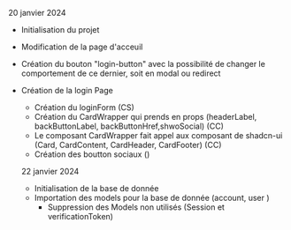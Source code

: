 20 janvier 2024

- Initialisation du projet
- Modification de la page d'acceuil
- Création du bouton "login-button" avec la possibilité de changer le comportement de ce dernier, soit en modal ou redirect
- Création de la login Page

  - Création du loginForm (CS)
  - Création du CardWrapper qui prends en props (headerLabel, backButtonLabel, backButtonHref,shwoSocial) (CC)
  - Le composant CardWrapper fait appel aux composant de shadcn-ui (Card, CardContent, CardHeader, CardFooter) (CC)
  - Création des boutton sociaux ()

  22 janvier 2024

  - Initialisation de la base de donnée
  - Importation des models pour la base de donnée (account, user )
    - Suppression des Models non utilisés (Session et verificationToken)
